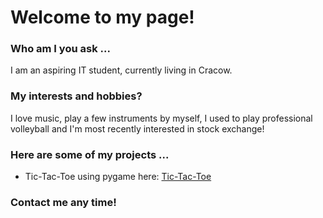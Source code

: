 # Welcome to my page!

### Who am I you ask ...
I am an aspiring IT student, currently living in Cracow. 

### My interests and hobbies? 
I love music, play a few instruments by myself, I used to play professional volleyball and I'm most recently interested in stock exchange!

### Here are some of my projects ...
- Tic-Tac-Toe using pygame here: [Tic-Tac-Toe](https://github.com/MarcinZ20/Tic-Tac-Toe)

### Contact me any time! 
